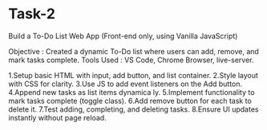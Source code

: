 # Task-2
  Build a To-Do List Web App (Front-end only, using Vanilla JavaScript)
  
 Objective : Created a dynamic To-Do list where users can add, remove, and mark tasks complete.
 Tools Used : VS Code, Chrome Browser, live-server.
 
 1.Setup basic HTML with input, add button, and list container.
 2.Style layout with CSS for clarity.
 3.Use JS to add event listeners on the Add button.
 4.Append new tasks as list items dynamica ly.
 5.Implement functionality to mark tasks complete (toggle class).
 6.Add remove button for each task to delete it.
 7.Test adding, completing, and deleting tasks.
 8.Ensure UI updates instantly without page reload.
